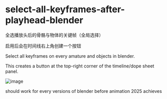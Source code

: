 # select-all-keyframes-after-playhead-blender
全选播放头后的骨骼与物体的关键帧（全局选择）

启用后会在时间线右上角创建一个按钮

Select all keyframes on every amature and objects in blender.

This creates a button at the top-right corner of the timeline/dope sheet panel.

![image](https://github.com/RolandVyens/select-all-keyframes-after-playhead-blender/assets/30930721/481dc231-b3ff-464e-a9af-13d2fc1cab4b)

should work for every versions of blender before animation 2025 achieves
